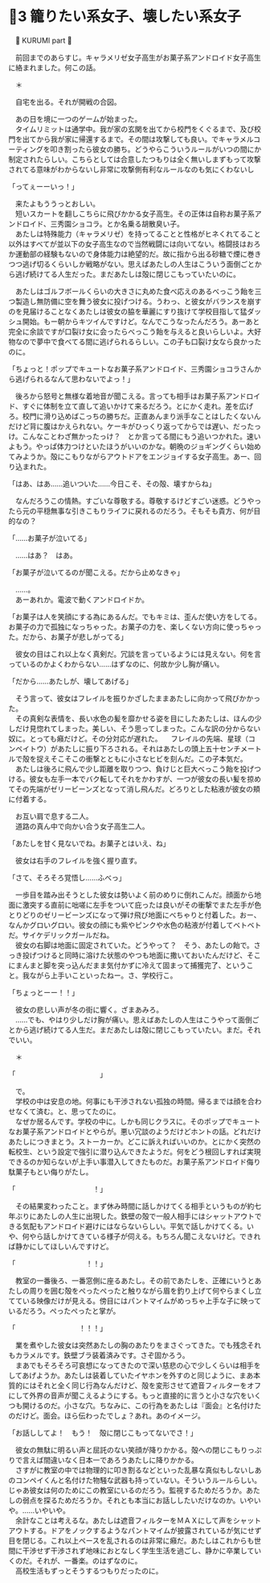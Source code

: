 ﻿# 🍬3 籠りたい系女子、壊したい系女子

　🍬 KURUMI part 🍬

　前回までのあらすじ。キャラメリゼ女子高生がお菓子系アンドロイド女子高生に絡まれました。何この話。

　＊

　自宅を出る。それが開戦の合図。

　あの日を境に一つのゲームが始まった。  
　タイムリミットは通学中。我が家の玄関を出てから校門をくぐるまで、及び校門を出てから我が家に帰還するまで。その間は攻撃しても良い。でキャラメルコーティングを叩き割ったら彼女の勝ち。どうやらこういうルールがいつの間にか制定されたらしい。こちらとしては合意したつもりは全く無いしまずもって攻撃されてる意味がわからないし非常に攻撃側有利なルールなのも気にくわないし

「ってぇーーいっ！」

　来たよもううっとおしい。  
　短いスカートを翻しこちらに飛びかかる女子高生。その正体は自称お菓子系アンドロイド、三秀園ショコラ。とか名乗る胡散臭い子。  
　あたしは特殊能力（キャラメリゼ）を持ってることと性格がヒネくれてること以外はすべてが並以下の女子高生なので当然戦闘には向いてない。格闘技はおろか運動部の経験もないので身体能力は絶望的だ。故に指から出る砂糖で煙に巻きつつ逃げ切るくらいしか戦略がない。思えばあたしの人生はこういう面倒ごとから逃げ続けてる人生だった。まだあたしは殻に閉じこもっていたいのに。

　あたしはゴルフボールくらいの大きさに丸めた食べ応えのあるべっこう飴を三つ製造し無防備に空を舞う彼女に投げつける。うわっ、と彼女がバランスを崩すのを見届けることなくあたしは彼女の脇を華麗にすり抜けて学校目指して猛ダッシュ開始。もー朝からキツイんですけど。なんでこうなったんだろう。あーあと完全に余談ですが口裂け女に会ったらべっこう飴を与えると良いらしいよ。大好物なので夢中で食べてる間に逃げられるらしい。この子も口裂け女なら良かったのに。

「ちょっと！ポップでキュートなお菓子系アンドロイド、三秀園ショコラさんから逃げられるなんて思わないでよっ！」

　後ろから怒号と無様な着地音が聞こえる。言っても相手はお菓子系アンドロイド、すぐに体制を立て直して追いかけて来るだろう。とにかく走れ。差を広げろ。校門に滑り込めばこっちの勝ちだ。正直あんまり派手なことはしたくないんだけど背に腹はかえられない。ケーキがひっくり返ってからでは遅い、だったっけ。こんなことわざ無かったっけ？　とか言ってる間にもう追いつかれた。速いよもう。やっぱ体力つけといたほうがいいのかな。朝晩のジョギングくらい始めてみようか。殻にこもりながらアウトドアをエンジョイする女子高生。あー、回り込まれた。

「はあ、はあ……追いついた……今日こそ、その殻、壊すからね」

　なんだろうこの情熱。すごいな尊敬する。尊敬するけどすごい迷惑。どうやったら元の平穏無事な引きこもりライフに戻れるのだろう。そもそも貴方、何が目的なの？

「……お菓子が泣いてる」

　……はあ？　はあ。

「お菓子が泣いてるのが聞こえる。だから止めなきゃ」

　……。  
　あーあれか。電波で動くアンドロイドか。

「お菓子は人を笑顔にする為にあるんだ。でもキミは、歪んだ使い方をしてる。お菓子の力で孤独になっちゃった。お菓子の力を、楽しくない方向に使っちゃった。だから、お菓子が悲しがってる」

　彼女の目はこれ以上なく真剣だ。冗談を言っているようには見えない。何を言っているのかよくわからない……はずなのに、何故か少し胸が痛い。

「だから……あたしが、壊してあげる」

　そう言って、彼女はフレイルを振りかざしたままあたしに向かって飛びかかった。  
　その真剣な表情を、長い水色の髪を靡かせる姿を目にしたあたしは、ほんの少しだけ見惚れてしまった。美しい、そう思ってしまった。こんな訳の分からない奴に。とっても癪だけど。その分対応が遅れた。
　フレイルの先端、星球（コンペイトウ）があたしに振り下ろされる。それはあたしの頭上五十センチメートルで殻を捉えそこそこの衝撃とともに小さなヒビを刻んだ。この子本気だ。  
　あたしは後ろに飛んで少し距離を取りつつ、負けじと巨大べっこう飴を投げつける。彼女も左手一本でバク転してそれをかわすが、一つが彼女の長い髪を掠めてその先端がゼリービーンズとなって消し飛んだ。どろりとした粘液が彼女の頬に付着する。

　お互い肩で息する二人。  
　道路の真ん中で向かい合う女子高生二人。

「あたしを甘く見ないでね。お菓子とはいえ、ね」

　彼女は右手のフレイルを強く握り直す。

「さて、そろそろ覚悟し……ふべっ」

　一歩目を踏み出そうとした彼女は勢いよく前のめりに倒れこんだ。顔面から地面に激突する直前に咄嗟に左手をついて庇ったは良いがその衝撃でまた左手が色とりどりのゼリービーンズになって弾け飛び地面にべちゃりと付着した。おー、なんかグロいグロい。彼女の顔にも紫やピンクや水色の粘液が付着してベトベトだ。サイケデリックガールだね。  
　彼女の右脚は地面に固定されていた。どうやって？　そう、あたしの飴で。さっき投げつけると同時に溶けた状態のやつも地面に撒いておいたんだけど、そこにまんまと脚を突っ込んだまま気付かずに冷えて固まって捕獲完了、ということ。我ながら上手いこといったねー。さ、学校行こ。

「ちょっとーー！！」

　彼女の悲しい声が冬の街に響く。ざまあみろ。  
　……でも、やはり少しだけ胸が痛い。思えばあたしの人生はこうやって面倒ごとから逃げ続けてる人生だ。まだあたしは殻に閉じこもっていたい。まだ。それでいい。

　＊

「　　　　　　　　　　　　」

　で。  
　学校の中は安息の地。何事にも干渉されない孤独の時間。帰るまでは顔を合わせなくて済む。と、思ってたのに。  
　なぜか居るんです。学校の中に。しかも同じクラスに。そのポップでキュートなお菓子系アンドロイドとやらが。悪い冗談のようだけどホントの話。どれだけあたしにつきまとう。ストーカーか。どこに訴えればいいのか。とにかく突然の転校生、という設定で強引に潜り込んできたようだ。何をどう根回しすれば実現できるのか知らないが上手い事潜入してきたものだ。お菓子系アンドロイド侮り駄菓子もとい侮りがたし。

「　　　　　　　　　　　！」

　その結果変わったこと。まず休み時間に話しかけてくる相手というものが約七年ぶりにあたしの人生に出現した。鉄壁の殻で一般人相手にはシャットアウトできる気配もアンドロイド避けにはならないらしい。平気で話しかけてくる。いや、何やら話しかけてきている様子が伺える。もちろん聞こえないけど。できれば静かにしてほしいんですけど。

「　　　　　　　　　　！！」

　教室の一番後ろ、一番窓側に座るあたし。その前であたしを、正確にいうとあたしの周りを囲む殻をぺったぺったと触りながら眉を釣り上げて何やらまくし立てている映像だけが見える。傍目にはパントマイムがめっちゃ上手な子に映っているだろう。ぺったぺったと掌が。

「　　　　　　　　　！！！」

　業を煮やした彼女は突然あたしの胸のあたりをまさぐってきた。でも残念それもカラメルです。鉄壁ブラ装着済みです。さぞ固かろう。  
　まあでもそろそろ可哀想になってきたので深い慈悲の心で少しくらいは相手をしてあげようか。あたしは装着していたイヤホンを外すのと同じように、まあ本質的にはそれと全く同じ行為なんだけど、殻を変形させて遮音フィルターをオフにして外界の音声が聞こえるようにする。もっと直接的に言うと小さな穴をいくつも開けるのだ。小さな穴。ちなみに、この行為をあたしは『面会』と名付けたのだけど。面会。ほら伝わったでしょ？あれ。あのイメージ。

「お話ししてよ！　もう！　殻に閉じこもってないでさ！」

　彼女の無駄に明るい声と屈託のない笑顔が降りかかる。殻への閉じこもりっぷりで言えば間違いなく日本一であろうあたしに降りかかる。  
　さすがに教室の中では物理的に叩き割るなどといった乱暴な真似もしないしあのコンペイくんと名付けた物騒な武器も持っていない。そういうルールらしい。じゃあ彼女は何のためにこの教室にいるのだろう。監視するためだろうか。あたしの弱点を探るためだろうか。それとも本当にお話ししたいだけなのか。いやいや。……いやいや。  
　余計なことは考えるな。あたしは遮音フィルターをＭＡＸにして声をシャットアウトする。ドアをノックするようなパントマイムが披露されているが気にせず目を閉じる。これ以上ペースを乱されるのは非常に癪だ。あたしはこれからも世間に干渉せず干渉されず地味におとなしく学生生活を過ごし、静かに卒業していくのだ。それが、一番楽。のはずなのに。  
　高校生活もずっとそうするつもりだったのに。
